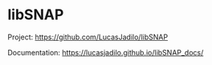 # libSNAP

Project: https://github.com/LucasJadilo/libSNAP

Documentation: https://lucasjadilo.github.io/libSNAP_docs/
